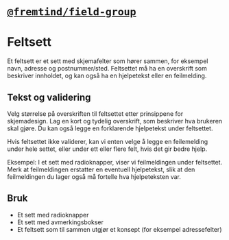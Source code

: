 # [`@fremtind/field-group`](https://jokul.fremtind.no/komponenter/fieldgroup)

# Feltsett

Et feltsett er et sett med skjemafelter som hører sammen, for eksempel navn, adresse og postnummer/sted.
Feltsettet må ha en overskrift som beskriver innholdet, og kan også ha en hjelpetekst eller en feilmelding.

## Tekst og validering

Velg størrelse på overskriften til feltsettet etter prinsippene for skjemadesign. Lag en kort og tydelig overskrift, som beskriver hva brukeren skal gjøre. Du kan også legge en forklarende hjelpetekst under feltsettet.

Hvis feltsettet ikke validerer, kan vi enten velge å legge en feilemelding under hele settet, eller under ett eller flere felt, hvis det gir bedre hjelp.

Eksempel:
I et sett med radioknapper, viser vi feilmeldingen under feltsettet. Merk at feilmeldingen erstatter en eventuell hjelpetekst, slik at den feilmeldingen du lager også må fortelle hva hjelpeteksten var.

## Bruk

-   Et sett med radioknapper
-   Et sett med avmerkingsbokser
-   Et feltsett som til sammen utgjør et konsept (for eksempel adressefelter)

